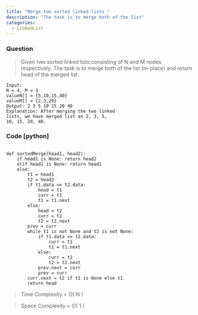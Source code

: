 ```yaml
---
title: "Merge two sorted linked lists "
description: "The task is to merge both of the list"
categories:
  - LinkedList
---
```


### Question

> Given two sorted linked lists consisting of N and M nodes respectively. The task is to merge both of the list (in-place) and return head of the merged list.

```
Input:
N = 4, M = 3 
valueN[] = {5,10,15,40}
valueM[] = {2,3,20}
Output: 2 3 5 10 15 20 40
Explanation: After merging the two linked
lists, we have merged list as 2, 3, 5,
10, 15, 20, 40.

```

### Code [python]

```python3

def sortedMerge(head1, head2):
    if head1 is None: return head2 
    elif head2 is None: return head1
    else:
        t1 = head1
        t2 = head2
        if t1.data <= t2.data:
            head = t1
            curr = t1
            t1 = t1.next
        else:
            head = t2
            curr = t2
            t2 = t2.next
        prev = curr
        while t1 is not None and t2 is not None:
            if t1.data <= t2.data:
                curr = t1
                t1 = t1.next
            else:
                curr = t2
                t2 = t2.next
            prev.next = curr
            prev = curr
        curr.next = t2 if t1 is None else t1
        return head

```

> Time Complexity = O( N )

> Space Complexity = O( 1 )
